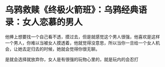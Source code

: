 # 乌鸦救赎《终极火箭班》：乌鸦经典语录：女人恋慕的男人

他捧上想要找一个自己看不透，摸过去，但是就感觉这个男人很强，他喜欢是这样一个男人，你难以当被女人摸透着，他就觉得没意思，所以当你一旦给一个女人机会，让她去定归去的时候，她就会觉得你很无聊。

是就会选择就放弃你，女人是有很强的玩物心里的，就是玩内的会忍打